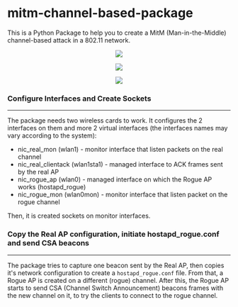 # mitm-channel-based-package

This is a Python Package to help you to create a MitM (Man-in-the-Middle) channel-based attack in a 802.11 network.

<p align="center">
  <img src="https://github.com/lucascouto/mitm-images/blob/master/mitm.png">
</p>

<p align="center">
  <img src="https://github.com/lucascouto/mitm-images/blob/master/mitm_2.png">
</p>

<p align="center">
  <img src="https://github.com/lucascouto/mitm-images/blob/master/mitm_3.png">
</p>


### Configure Interfaces and Create Sockets
---

The package needs two wireless cards to work. It configures the 2 interfaces on them and more 2 virtual interfaces (the interfaces names may vary according to the system):

* nic_real_mon (wlan1) - monitor interface that listen packets on the real channel
* nic_real_clientack (wlan1sta1) - managed interface to ACK frames sent by the real AP
* nic_rogue_ap (wlan0) - managed interface on which the Rogue AP works (hostapd_rogue)
* nic_rogue_mon (wlan0mon) - monitor interface that listen packet on the rogue channel

Then, it is created sockets on  monitor interfaces.

### Copy the Real AP configuration, initiate hostapd_rogue.conf and send CSA beacons
---

The package tries to capture one beacon sent by the Real AP, then copies it's network configuration to create a `hostapd_rogue.conf` file. From that, a Rogue AP is created on a different (rogue) channel. After this, the Rogue AP starts to send CSA (Channel Switch Announcement) beacons frames with the new channel on it, to try the clients to connect to the rogue channel.


